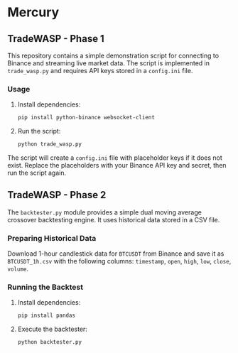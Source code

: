 # Mercury

## TradeWASP - Phase 1

This repository contains a simple demonstration script for connecting to
Binance and streaming live market data. The script is implemented in
`trade_wasp.py` and requires API keys stored in a `config.ini` file.

### Usage
1. Install dependencies:
   ```bash
   pip install python-binance websocket-client
   ```
2. Run the script:
   ```bash
   python trade_wasp.py
   ```
The script will create a `config.ini` file with placeholder keys if it
   does not exist. Replace the placeholders with your Binance API key and
   secret, then run the script again.

## TradeWASP - Phase 2

The `backtester.py` module provides a simple dual moving average
crossover backtesting engine. It uses historical data stored in a CSV
file.

### Preparing Historical Data
Download 1-hour candlestick data for `BTCUSDT` from Binance and save it
as `BTCUSDT_1h.csv` with the following columns:
`timestamp`, `open`, `high`, `low`, `close`, `volume`.

### Running the Backtest
1. Install dependencies:
   ```bash
   pip install pandas
   ```
2. Execute the backtester:
   ```bash
   python backtester.py
   ```
